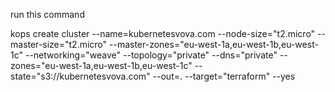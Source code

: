 run this command

kops create cluster --name=kubernetesvova.com --node-size="t2.micro" --master-size="t2.micro" --master-zones="eu-west-1a,eu-west-1b,eu-west-1c" --networking="weave" --topology="private"  --dns="private" --zones="eu-west-1a,eu-west-1b,eu-west-1c" --state="s3://kubernetesvova.com" --out=. --target="terraform" --yes
